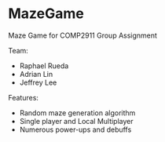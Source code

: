 # MazeGame
Maze Game for COMP2911 Group Assignment

Team:
 - Raphael Rueda
 - Adrian Lin
 - Jeffrey Lee
 
Features:
 - Random maze generation algorithm
 - Single player and Local Multiplayer
 - Numerous power-ups and debuffs
